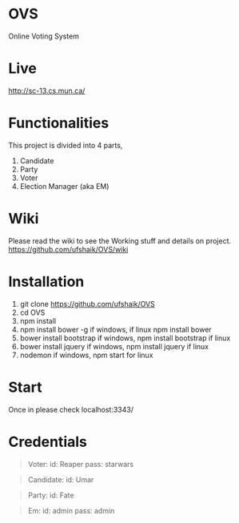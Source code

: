 # OVS
Online Voting System

# Live
http://sc-13.cs.mun.ca/

# Functionalities
This project is divided into 4 parts,
1. Candidate
2. Party
3. Voter
4. Election Manager (aka EM)

# Wiki
Please read the wiki to see the Working stuff and details on project.
https://github.com/ufshaik/OVS/wiki

# Installation
1. git clone https://github.com/ufshaik/OVS
2. cd OVS
3. npm install
4. npm install bower -g if windows, if linux npm install bower
5. bower install bootstrap if windows, npm install bootstrap if linux
6. bower install jquery if windows, npm install jquery if linux
7. nodemon if windows, npm start for linux

# Start
Once in please check localhost:3343/

# Credentials

> Voter:
> id: Reaper
> pass: starwars

> Candidate:
> id: Umar

> Party:
> id: Fate

> Em:
> id: admin
> pass: admin
